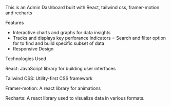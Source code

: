 This is an Admin Dashboard built with React, tailwind css, framer-motion and recharts

Features
- Interactive charts and graphs for data insights
- Tracks and displays key perforance indicators
= Search and filter option for to find and build specific subset of data
- Responsive Design


Technologies Used

React: JavaScript library for building user interfaces

Tailwind CSS: Utility-first CSS framework

Framer-motion: A react library for animations

Recharts: A react library used to visualize data in various formats.